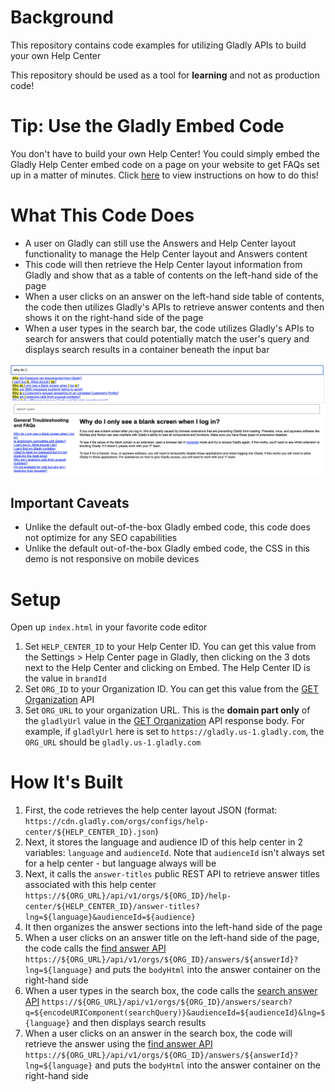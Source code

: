 # Background

This repository contains code examples for utilizing Gladly APIs to build your own Help Center

This repository should be used as a tool for **learning** and not as production code!

# Tip: Use the Gladly Embed Code

You don't have to build your own Help Center! You could simply embed the Gladly Help Center embed code on a page on your website to get FAQs set up in a matter of minutes. Click [here](https://help.gladly.com/docs/help-center-configuration?highlight=help%20center#embed-the-help-center-code) to view instructions on how to do this!

# What This Code Does

- A user on Gladly can still use the Answers and Help Center layout functionality to manage the Help Center layout and Answers content
- This code will then retrieve the Help Center layout information from Gladly and show that as a table of contents on the left-hand side of the page
- When a user clicks on an answer on the left-hand side table of contents, the code then utilizes Gladly's APIs to retrieve answer contents and then shows it on the right-hand side of the page
- When a user types in the search bar, the code utilizes Gladly's APIs to search for answers that could potentially match the user's query and displays search results in a container beneath the input bar

![](./images/search-bar.png)
![](./images/toc.png)

## Important Caveats

- Unlike the default out-of-the-box Gladly embed code, this code does not optimize for any SEO capabilities
- Unlike the default out-of-the-box Gladly embed code, the CSS in this demo is not responsive on mobile devices

# Setup

Open up `index.html` in your favorite code editor

1. Set `HELP_CENTER_ID` to your Help Center ID. You can get this value from the Settings > Help Center page in Gladly, then clicking on the 3 dots next to the Help Center and clicking on Embed. The Help Center ID is the value in `brandId`
2. Set `ORG_ID` to your Organization ID. You can get this value from the [GET Organization](https://developer.gladly.com/rest/#operation/getOrganization) API
3. Set `ORG_URL` to your organization URL. This is the **domain part only** of the `gladlyUrl` value in the [GET Organization](https://developer.gladly.com/rest/#operation/getOrganization) API response body. For example, if `gladlyUrl` here is set to `https://gladly.us-1.gladly.com`, the `ORG_URL` should be `gladly.us-1.gladly.com`

# How It's Built

1. First, the code retrieves the help center layout JSON (format: `https://cdn.gladly.com/orgs/configs/help-center/${HELP_CENTER_ID}.json`)
2. Next, it stores the language and audience ID of this help center in 2 variables: `language` and `audienceId`. Note that `audienceId` isn't always set for a help center - but language always will be
3. Next, it calls the `answer-titles` public REST API to retrieve answer titles associated with this help center `https://${ORG_URL}/api/v1/orgs/${ORG_ID}/help-center/${HELP_CENTER_ID}/answer-titles?lng=${language}&audienceId=${audience}`
4. It then organizes the answer sections into the left-hand side of the page
5. When a user clicks on an answer title on the left-hand side of the page, the code calls the [find answer API](https://developer.gladly.com/rest/#operation/getAnswer) `https://${ORG_URL}/api/v1/orgs/${ORG_ID}/answers/${answerId}?lng=${language}` and puts the `bodyHtml` into the answer container on the right-hand side
6. When a user types in the search box, the code calls the [search answer API](https://developer.gladly.com/rest/#operation/searchAnswers) `https://${ORG_URL}/api/v1/orgs/${ORG_ID}/answers/search?q=${encodeURIComponent(searchQuery)}&audienceId=${audienceId}&lng=${language}` and then displays search results
7. When a user clicks on an answer in the search box, the code will retrieve the answer using the [find answer API](https://developer.gladly.com/rest/#operation/getAnswer) `https://${ORG_URL}/api/v1/orgs/${ORG_ID}/answers/${answerId}?lng=${language}` and puts the `bodyHtml` into the answer container on the right-hand side
